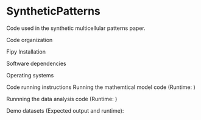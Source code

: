 # SyntheticPatterns

Code used in the synthetic multicellular patterns paper. 

Code organization

Fipy Installation 

Software dependencies

Operating systems

Code running instructions
Running the mathemtical model code (Runtime: )

Runnning the data analysis code (Runtime: ) 

Demo datasets (Expected output and runtime):







